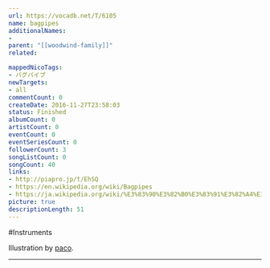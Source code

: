 ```yaml
---
url: https://vocadb.net/T/6105
name: bagpipes
additionalNames: 
- 
parent: "[[woodwind-family]]"
related:

mappedNicoTags:
- バグパイプ
newTargets:
- all
commentCount: 0
createDate: 2016-11-27T23:58:03
status: Finished
albumCount: 0
artistCount: 0
eventCount: 0
eventSeriesCount: 0
followerCount: 3
songListCount: 0
songCount: 40
links: 
- http://piapro.jp/t/EhSQ
- https://en.wikipedia.org/wiki/Bagpipes
- https://ja.wikipedia.org/wiki/%E3%83%90%E3%82%B0%E3%83%91%E3%82%A4%E3%83%97
picture: true
descriptionLength: 51
---
```


#Instruments

Illustration by [paco](http://vocadb.net/Ar/18390).

---

